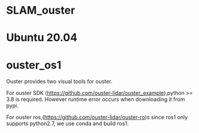 # SLAM_ouster
# Ubuntu 20.04
# ouster_os1

Ouster provides two visual tools for ouster.

For ouster SDK (https://github.com/ouster-lidar/ouster_example),python >= 3.8 is required. However runtime error occurs when downloading it from pypi.

For ouster ros,(https://github.com/ouster-lidar/ouster-ro)s since ros1 only supports python2.7, we use conda and build ros1. 
